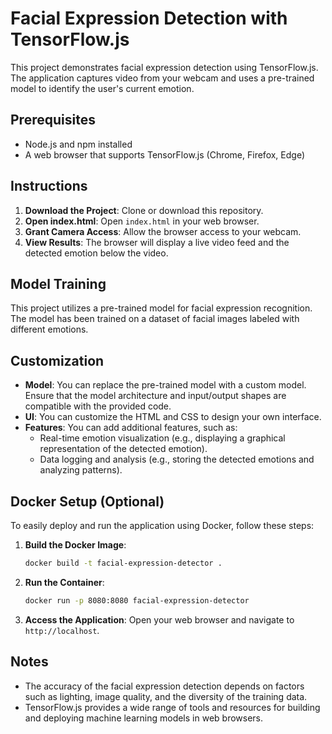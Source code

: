 # Facial Expression Detection with TensorFlow.js

This project demonstrates facial expression detection using TensorFlow.js. The application captures video from your webcam and uses a pre-trained model to identify the user's current emotion.

## Prerequisites

- Node.js and npm installed
- A web browser that supports TensorFlow.js (Chrome, Firefox, Edge)

## Instructions

1. **Download the Project**: Clone or download this repository.
2. **Open index.html**: Open `index.html` in your web browser.
3. **Grant Camera Access**: Allow the browser access to your webcam.
4. **View Results**: The browser will display a live video feed and the detected emotion below the video.

## Model Training

This project utilizes a pre-trained model for facial expression recognition.  The model has been trained on a dataset of facial images labeled with different emotions. 

## Customization

- **Model**: You can replace the pre-trained model with a custom model. Ensure that the model architecture and input/output shapes are compatible with the provided code.
- **UI**: You can customize the HTML and CSS to design your own interface.
- **Features**: You can add additional features, such as:
    - Real-time emotion visualization (e.g., displaying a graphical representation of the detected emotion).
    - Data logging and analysis (e.g., storing the detected emotions and analyzing patterns).

## Docker Setup (Optional)

To easily deploy and run the application using Docker, follow these steps:

1. **Build the Docker Image**:
   ```bash
   docker build -t facial-expression-detector .
   ```

2. **Run the Container**:
   ```bash
   docker run -p 8080:8080 facial-expression-detector
   ```
3. **Access the Application**: Open your web browser and navigate to `http://localhost`.

## Notes

* The accuracy of the facial expression detection depends on factors such as lighting, image quality, and the diversity of the training data.
* TensorFlow.js provides a wide range of tools and resources for building and deploying machine learning models in web browsers.